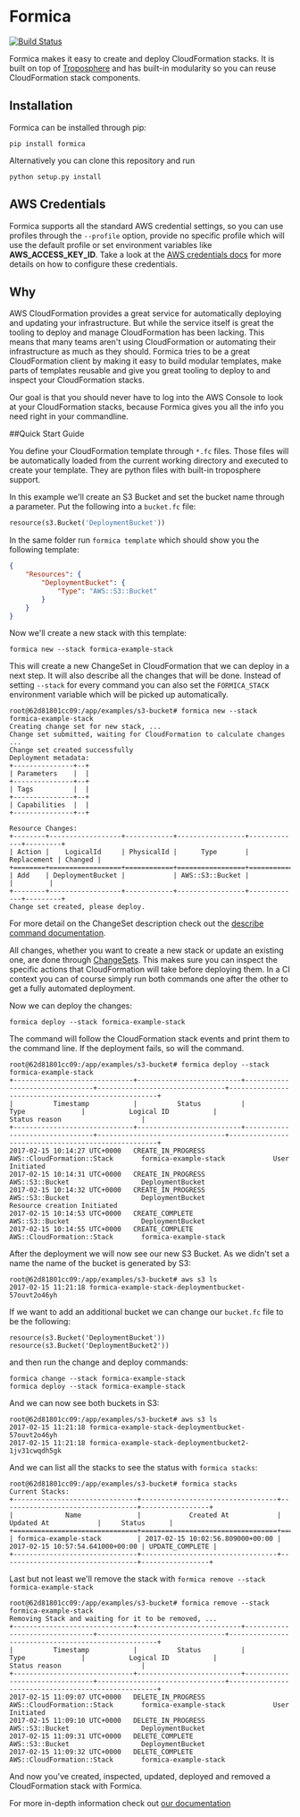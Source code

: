 # Formica
[![Build Status](https://travis-ci.org/flomotlik/formica.svg?branch=master)](https://travis-ci.org/flomotlik/formica)


Formica makes it easy to create and deploy CloudFormation stacks. It is built on top of [Troposphere](https://github.com/cloudtools/troposphere) and has built-in modularity so you can reuse CloudFormation stack components.

## Installation

Formica can be installed through pip:

```commandline
pip install formica
```

Alternatively you can clone this repository and run

```commandline
python setup.py install
```

## AWS Credentials

Formica supports all the standard AWS credential settings, so you can use profiles through the `--profile` option, provide no specific profile which will use the default profile or set environment variables like **AWS_ACCESS_KEY_ID**. Take a look at the [AWS credentials docs](http://docs.aws.amazon.com/cli/latest/userguide/cli-chap-getting-started.html) for more details on how to configure these credentials.

## Why

AWS CloudFormation provides a great service for automatically deploying and updating your infrastructure. But while the service itself is great the tooling to deploy and manage CloudFormation has been lacking. This means that many teams aren't using CloudFormation or automating their infrastructure as much as they should. Formica tries to be a great CloudFormation client by making it easy to build modular templates, make parts of templates reusable and give you great tooling to deploy to and inspect your CloudFormation stacks.

Our goal is that you should never have to log into the AWS Console to look at your CloudFormation stacks, because Formica gives you all the info you need right in your commandline.

##Quick Start Guide

You define your CloudFormation template through `*.fc` files. Those files will be automatically loaded from the current working directory and executed to create your template. They are python files with built-in troposphere support.

In this example we'll create an S3 Bucket and set the bucket name through a parameter. Put the following into a `bucket.fc` file:

```python
resource(s3.Bucket('DeploymentBucket'))

```

In the same folder run `formica template` which should show you the following template:

```json
{
    "Resources": {
        "DeploymentBucket": {
            "Type": "AWS::S3::Bucket"
        }
    }
}
```

Now we'll create a new stack with this template:

```commandline
formica new --stack formica-example-stack
```

This will create a new ChangeSet in CloudFormation that we can deploy in a next step. It will also describe all the changes that will be done. Instead of setting `--stack` for every command you can also set the `FORMICA_STACK` environment variable which will be picked up automatically.

```commandline
root@62d81801cc09:/app/examples/s3-bucket# formica new --stack formica-example-stack
Creating change set for new stack, ...
Change set submitted, waiting for CloudFormation to calculate changes ...
Change set created successfully
Deployment metadata:
+---------------+--+
| Parameters    |  |
+---------------+--+
| Tags          |  |
+---------------+--+
| Capabilities  |  |
+---------------+--+

Resource Changes:
+--------+------------------+------------+-----------------+-------------+---------+
| Action |    LogicalId     | PhysicalId |      Type       | Replacement | Changed |
+========+==================+============+=================+=============+=========+
| Add    | DeploymentBucket |            | AWS::S3::Bucket |             |         |
+--------+------------------+------------+-----------------+-------------+---------+
Change set created, please deploy.
```

For more detail on the ChangeSet description check out the [describe command documentation](TODO). 

All changes, whether you want to create a new stack or update an existing one, are done through [ChangeSets](http://docs.aws.amazon.com/AWSCloudFormation/latest/UserGuide/using-cfn-updating-stacks-changesets.html). This makes sure you can inspect the specific actions that CloudFormation will take before deploying them. In a CI context you can of course simply run both commands one after the other to get a fully automated deployment.

Now we can deploy the changes: 

```formica deploy --stack formica-example-stack``` 

The command will follow the CloudFormation stack events and print them to the command line. If the deployment fails, so will the command.

```commandline
root@62d81801cc09:/app/examples/s3-bucket# formica deploy --stack formica-example-stack
+------------------------------+--------------------------+--------------------------------+--------------------------------+----------------------------------------------------+
|          Timestamp           |          Status          |              Type              |           Logical ID           |                   Status reason                    |
+------------------------------+--------------------------+--------------------------------+--------------------------------+----------------------------------------------------+
2017-02-15 10:14:27 UTC+0000   CREATE_IN_PROGRESS         AWS::CloudFormation::Stack       formica-example-stack            User Initiated
2017-02-15 10:14:31 UTC+0000   CREATE_IN_PROGRESS         AWS::S3::Bucket                  DeploymentBucket
2017-02-15 10:14:32 UTC+0000   CREATE_IN_PROGRESS         AWS::S3::Bucket                  DeploymentBucket                 Resource creation Initiated
2017-02-15 10:14:53 UTC+0000   CREATE_COMPLETE            AWS::S3::Bucket                  DeploymentBucket
2017-02-15 10:14:55 UTC+0000   CREATE_COMPLETE            AWS::CloudFormation::Stack       formica-example-stack
```

After the deployment we will now see our new S3 Bucket. As we didn't set a name the name of the bucket is generated by S3:
 
 ```commandline
root@62d81801cc09:/app/examples/s3-bucket# aws s3 ls
2017-02-15 11:21:18 formica-example-stack-deploymentbucket-57ouvt2o46yh
```

If we want to add an additional bucket we can change our `bucket.fc` file to be the following:

```commandline
resource(s3.Bucket('DeploymentBucket'))
resource(s3.Bucket('DeploymentBucket2'))
```

and then run the change and deploy commands:

```
formica change --stack formica-example-stack
formica deploy --stack formica-example-stack
```

And we can now see both buckets in S3:

```commandline
root@62d81801cc09:/app/examples/s3-bucket# aws s3 ls
2017-02-15 11:21:18 formica-example-stack-deploymentbucket-57ouvt2o46yh
2017-02-15 11:21:18 formica-example-stack-deploymentbucket2-1jv31cwqdh5gk
```

And we can list all the stacks to see the status with `formica stacks`:

```commandline
root@62d81801cc09:/app/examples/s3-bucket# formica stacks
Current Stacks:
+-------------------------------+----------------------------------+----------------------------------+-----------------+
|             Name              |            Created At            |            Updated At            |     Status      |
+===============================+==================================+==================================+=================+
| formica-example-stack         | 2017-02-15 10:02:56.809000+00:00 | 2017-02-15 10:57:54.641000+00:00 | UPDATE_COMPLETE |
+-------------------------------+----------------------------------+----------------------------------+-----------------+
```

Last but not least we'll remove the stack with `formica remove --stack formica-example-stack`

```commandline
root@62d81801cc09:/app/examples/s3-bucket# formica remove --stack formica-example-stack
Removing Stack and waiting for it to be removed, ...
+------------------------------+--------------------------+--------------------------------+--------------------------------+----------------------------------------------------+
|          Timestamp           |          Status          |              Type              |           Logical ID           |                   Status reason                    |
+------------------------------+--------------------------+--------------------------------+--------------------------------+----------------------------------------------------+
2017-02-15 11:09:07 UTC+0000   DELETE_IN_PROGRESS         AWS::CloudFormation::Stack       formica-example-stack            User Initiated
2017-02-15 11:09:10 UTC+0000   DELETE_IN_PROGRESS         AWS::S3::Bucket                  DeploymentBucket
2017-02-15 11:09:31 UTC+0000   DELETE_COMPLETE            AWS::S3::Bucket                  DeploymentBucket
2017-02-15 11:09:32 UTC+0000   DELETE_COMPLETE            AWS::CloudFormation::Stack       formica-example-stack
```

And now you've created, inspected, updated, deployed and removed a CloudFormation stack with Formica.

For more in-depth information check out [our documentation](docs)